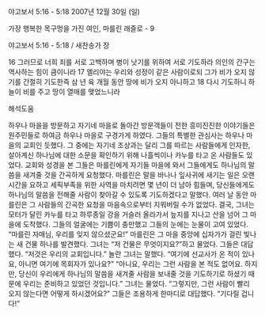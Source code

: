 야고보서 5:16 - 5:18 
2007년 12월 30일 (일)

가장 행복한 목구멍을 가진 여인, 마를린 래즐로 - 9



야고보서 5:16 - 5:18 / 새찬송가  장


16 그러므로 너희 죄를 서로 고백하며 병이 낫기를 위하여 서로 기도하라 의인의 간구는 역사하는 힘이 큼이니라 17 엘리야는 우리와 성정이 같은 사람이로되 그가 비가 오지 않기를 간절히 기도한즉 삼 년 육 개월 동안 땅에 비가 오지 아니하고 
18 다시 기도하니 하늘이 비를 주고 땅이 열매를 맺었느니라

해석도움





하우나 마을을 방문하고 자기네 마을로 돌아간 방문객들이 전한 흥미진진한 이야기들은 원주민들로 하여금 하우나 마을로 구경가게 하였다. 
그들의 특별한 관심사는 하우나 마을의 교회인 듯했다. 그 중에는 자기네 조상과는 달리 그를 따르는 사람들에게 인자한, 살아계신 하나님에 대한 소문을 확인하기 위해 나흘씩이나 카누를 타고 온 사람들도 있었다.
교회와 성경을 본 그들은 마를린에게 자기들 마을에 와서 그들에게도 하나님의 말씀을 새겨줄 것을 간곡하게 요청했다. 마를린은 말을 바나나 잎사귀에 새기는 일은 오랜 시간을 요하고 세픽부족을 위한 사역을 마치려면 몇 년이 더 남아 힘들며, 당신들에게도 하나님의 말씀을 전해줄 사람이 찾아갈 수 있도록 기도하겠다고 말했다.
여러 날 동안 마를린은 그 사람들의 간곡한 요청을 마음속으로부터 지워버릴 수가 없었다. 결국, 그녀는 모터가 달린 카누를 타고 하루종일 강을 거슬러 올라가서 늪지를 지나고 산을 넘어 그 마을에 도착했다. 그들의 얼굴에는 기쁨이 충만했고 그들의 눈에는 눈물이 고여 있었다.
“마를린 자매님, 우리를 잊지 않으셨군요!”
마를린은 그 마을 중앙에 십자가가 걸린 빛나는 새 건물 하나를 발견했다. 
그녀는 “저 건물은 무엇이지요?”하고 물었다. 
그들은 대답했다. “저것은 우리의 교회입니다.” 
놀란 그녀는 말했다. “여기에 선교사가 온 적이 있나요, 아니면 여기에 목회자가 있나요?” 
“아니요, 우리는 그런 사람을 본 적도 없어요. 하지만, 당신이 우리에게 하나님의 말씀을 새겨줄 사람을 보내줄 것을 기도하기로 하셨기 때문에 우리는 준비하고 있었던 것입니다.”
그녀는 물었다. “그렇지만, 그런 사람이 빨리 오지 않는다면 어떻게 하시겠어요?”
그들은 조용하게 한마디로 대답했다. “기다릴 겁니다!”